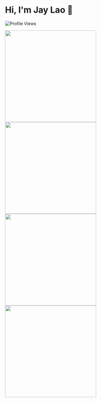 # Hi, I'm Jay Lao 👋  
![Profile Views](https://komarev.com/ghpvc/?username=JayLao&color=red)

<img src="https://media.giphy.com/media/13HgwGsXF0aiGY/giphy.gif" width="300">   
<img src="https://media.giphy.com/media/qgQUggAC3Pfv687qPC/giphy.gif" width="300">  
<img src="https://media.giphy.com/media/qgQUggAC3Pfv687qPC/giphy.gif" width="300">
<img src="https://media.giphy.com/media/13HgwGsXF0aiGY/giphy.gif" width="300">

